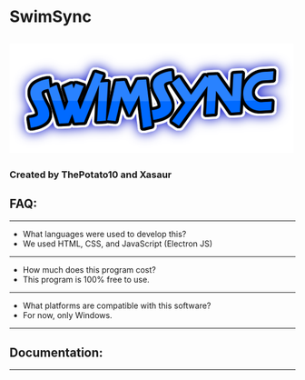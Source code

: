 # SwimSync
![GitHub Logo](checker-app/src/images/banner.png)
---
### Created by ThePotato10 and Xasaur

## FAQ: 
---
- What languages were used to develop this? 
- We used HTML, CSS, and JavaScript (Electron JS)
---
- How much does this program cost? 
- This program is 100% free to use. 
---
- What platforms are compatible with this software? 
- For now, only Windows. 
---

## Documentation: 
---
